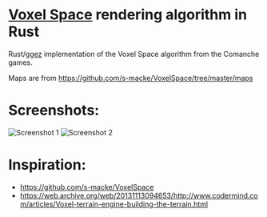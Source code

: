# [Voxel Space](https://en.wikipedia.org/wiki/Voxel_Space) rendering algorithm in Rust

Rust/[ggez](https://github.com/ggez/ggez) implementation of the Voxel Space algorithm from the Comanche games.

Maps are from https://github.com/s-macke/VoxelSpace/tree/master/maps

# Screenshots:

![Screenshot 1](https://i.imgur.com/nNeLn3p.png)
![Screenshot 2](https://i.imgur.com/JIqOnxz.png)

# Inspiration:

- https://github.com/s-macke/VoxelSpace
- https://web.archive.org/web/20131113094653/http://www.codermind.com/articles/Voxel-terrain-engine-building-the-terrain.html
